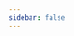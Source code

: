 ```yaml
---
sidebar: false
---
```


<template>
  <form name="apply" method="POST" data-netlify-recaptcha="true" data-netlify="true">
  <p>
    <label>What's your Discord name? Example: Jaska#1337: <br>
    <input type="text" name="user" placeholder="SantaClaus#1337" maxlength="40"/></label>
  </p>
 <p>How long have you been an active user of Discord?</p>
<input type="radio" id="1-7 months" name="time" value="1-7 months">
<label for="1-7 months">1-7 months</label><br>
<input type="radio" id="7-12 months" name="time" value="7-12 months">
<label for="7-12 months">7-12 months</label><br>
<input type="radio" id="1-2 years" name="time" value="1-2 years">
<label for="1-2 years">1-2 years</label><br>
<input type="radio" id="2-3 years" name="time" value="2-3 years">
<label for="2-3 years">2-3 years</label> <br>
<input type="radio" id="3+ years" name="time" value="3+ years">
<label for="3+ years">3+ years</label>
  <p>
    <label>Which timezone do you currently live in? <br>
    <span>GMT/UTC timezone expression (example GMT+3). Refer to https://whatismytimezone.com for help, it shows your timezone at third line within the first section</span>
    <textArea type="text" name="timezone" maxlength="50"/></label>
  <p>
    <label>Why do you want to be a moderator of this particular community?<br>
    <span>What value could you bring to our team, community</span>
   <br>
   <textarea placeholder="Enter your answer" spellcheck="true" maxlength="4000" style="height: 80px; min-height: 80px;"></textarea>
  </p>
  
  </p>
  <div data-netlify-recaptcha="true"></div>
  <p>
    <button type="submit">Send</button>
  </p>
</form>
</template>